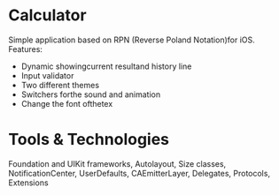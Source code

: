 # Calculator
Simple application based on RPN (Reverse Poland Notation)for iOS.
Features:
- Dynamic showingcurrent resultand history line
- Input validator 
- Two different themes
- Switchers forthe sound and animation
- Change the font ofthetex

# Tools & Technologies
Foundation and  UIKit  frameworks, Autolayout,  Size classes, NotificationCenter,  UserDefaults,  CAEmitterLayer, Delegates,  Protocols, Extensions

